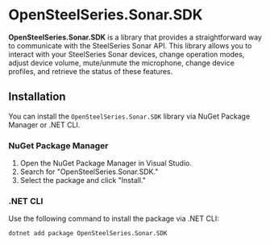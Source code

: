 ﻿# OpenSteelSeries.Sonar.SDK

**OpenSteelSeries.Sonar.SDK** is a library that provides a straightforward way to communicate with the SteelSeries Sonar API. This library allows you to interact with your SteelSeries Sonar devices, change operation modes, adjust device volume, mute/unmute the microphone, change device profiles, and retrieve the status of these features.

## Installation

You can install the `OpenSteelSeries.Sonar.SDK` library via NuGet Package Manager or .NET CLI.

### NuGet Package Manager

1. Open the NuGet Package Manager in Visual Studio.
2. Search for "OpenSteelSeries.Sonar.SDK."
3. Select the package and click "Install."

### .NET CLI

Use the following command to install the package via .NET CLI:

```bash
dotnet add package OpenSteelSeries.Sonar.SDK
```